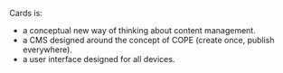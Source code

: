 Cards is:

- a conceptual new way of thinking about content management.
- a CMS designed around the concept of COPE (create once, publish everywhere).
- a user interface designed for all devices.
